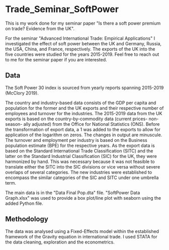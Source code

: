 # Trade_Seminar_SoftPower
This is my work done for my seminar paper "Is there a soft power premium on trade? Evidence from the UK".

For the seminar "Advanced International Trade: Empirical Applications" I investigated the effect of soft power between the UK and Germany, Russia, the USA, China, and France, respectively.
The exports of the UK into the five countries were studied for the years 2015-2019. Feel free to reach out to me for the seminar paper if you are interested. 

## Data
The Soft Power 30 index is sourced from yearly reports spanning 2015-2019 (McClory 2019).

The country and industry-based data consists of the GDP per capita and population for the former and the UK exports and their respective number of employees and turnover for the industries. The 2015-2019 data from the UK exports is based on the country-by-commodity data (current prices- non-season- ally adjusted) from the Office for National Statistics (ONS). Before the transformation of export data, a 1 was added to the exports to allow for application of the logarithm on zeros. The changes in output are minuscule.
The turnover and employment per industry is based on the Business population estimate (BPE) for the respective years. 
As the export data is based on the Standard International Trade Classification (SITC) and the latter on the Standard Industrial Classification (SIC) for the UK, 
they were harmonized by hand. This was necessary because it was not feasible to translate either the SITC into the SIC divisions or vice versa without 
severe overlaps of several categories. The new industries were established to encompass the similar categories of the SIC and SITC under one umbrella term.

The main data is in the "Data Final Pop.dta" file. 
"SoftPower Data Graph.xlsx" was used to provide a box plot/line plot with seaborn using the added Python file.



## Methodology
The data was analysed using a Fixed-Effects model within the established framework of the Gravity equation in international trade. 
I used STATA for the data cleaning, exploration and the econometrics. 
